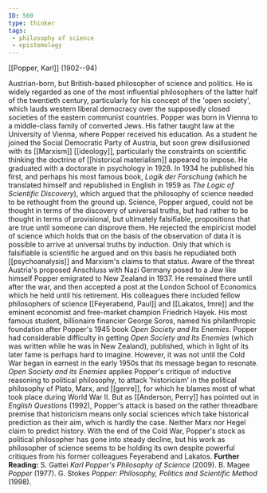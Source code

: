 ```yaml
---
ID: 560
type: thinker
tags: 
 - philosophy of science
 - epistemology
---
```


[[Popper, Karl]] 
(1902--94)


Austrian-born, but British-based philosopher of science and politics. He
is widely regarded as one of the most influential philosophers of the
latter half of the twentieth century, particularly for his concept of
the 'open society', which lauds western liberal democracy over the
supposedly closed societies of the eastern communist countries.
Popper was born in Vienna to a middle-class family of converted Jews.
His father taught law at the University of Vienna, where Popper received
his education. As a student he joined the Social Democratic Party of
Austria, but soon grew disillusioned with its
[[Marxism]]
[[ideology]], particularly
the constraints on scientific thinking the doctrine of [[historical materialism]] appeared to
impose. He graduated with a doctorate in psychology in 1928.
In 1934 he published his first, and perhaps his most famous book, *Logik der Forschung* (which he translated himself and republished in English
in 1959 as *The Logic of Scientific Discovery*), which argued that the
philosophy of science needed to be rethought from the ground up.
Science, Popper argued, could not be thought in terms of the discovery
of universal truths, but had rather to be thought in terms of
provisional, but ultimately falsifiable, propositions that are true
until someone can disprove them. He rejected the empiricist model of
science which holds that on the basis of the observation of data it is
possible to arrive at universal truths by induction. Only that which is
falsifiable is scientific he argued and on this basis he repudiated both
[[psychoanalysis]] and
Marxism's claims to that status.
Aware of the threat Austria's proposed Anschluss with Nazi Germany posed
to a Jew like himself Popper emigrated to New Zealand in 1937. He
remained there until after the war, and then accepted a post at the
London School of Economics which he held until his retirement. His
colleagues there included fellow philosophers of science [[Feyerabend, Paul]] and [[Lakatos, Imre]] and the eminent
economist and free-market champion Friedrich Hayek. His most famous
student, billionaire financier George Soros, named his philanthropic
foundation after Popper's 1945 book *Open Society and Its Enemies*.
Popper had considerable difficulty in getting *Open Society and Its
Enemies* (which was written while he was in New Zealand), published,
which in light of its later fame is perhaps hard to imagine. However, it
was not until the Cold War began in earnest in the early 1950s that its
message began to resonate. *Open Society and its Enemies* applies
Popper's critique of inductive reasoning to political philosophy, to
attack 'historicism' in the political philosophy of Plato, Marx, and
[[genre]], for which he
blames most of what took place during World War II. But as [[Anderson, Perry]] has pointed out
in *English Questions* (1992), Popper's attack is based on the rather
threadbare premise that historicism means only social sciences which
take historical prediction as their aim, which is hardly the case.
Neither Marx nor Hegel claim to predict history.
With the end of the Cold War, Popper's stock as political philosopher
has gone into steady decline, but his work as philosopher of science
seems to be holding its own despite powerful critiques from his former
colleagues Feyerabend and Lakatos.
**Further Reading:** S. Gattei *Karl Popper's Philosophy of Science*
(2009).
B. Magee *Popper* (1977).
G. Stokes *Popper: Philosophy, Politics and Scientific Method* (1998).
